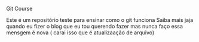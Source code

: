 Git Course


Este é um repositório teste para ensinar como o git funciona
Saiba mais jaja quando eu fizer o blog que eu tou querendo fazer mas nunca faço 
essa mensgem é nova ( carai isso que é atualizaação de arquivo)


